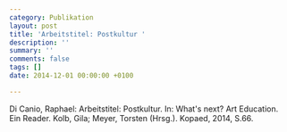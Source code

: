 ```yaml
---
category: Publikation
layout: post
title: 'Arbeitstitel: Postkultur '
description: ''
summary: ''
comments: false
tags: []
date: 2014-12-01 00:00:00 +0100

---
```

Di Canio, Raphael: Arbeitstitel: Postkultur. In: What's next? Art Education. Ein Reader. Kolb, Gila; Meyer, Torsten (Hrsg.). Kopaed, 2014, S.66.